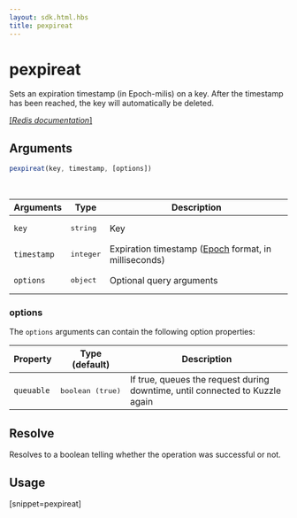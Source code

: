 ```yaml
---
layout: sdk.html.hbs
title: pexpireat
---
```


# pexpireat

Sets an expiration timestamp (in Epoch-milis) on a key. After the timestamp has been reached, the key will automatically be deleted.

[[_Redis documentation_]](https://redis.io/commands/pexpireat)

## Arguments

```js
pexpireat(key, timestamp, [options])
```

<br/>

| Arguments    | Type    | Description |
|--------------|---------|-------------|
| `key` | <pre>string</pre> | Key |
| `timestamp` | <pre>integer</pre> | Expiration timestamp ([Epoch](https://en.wikipedia.org/wiki/Unix_time) format, in milliseconds) |
| ``options`` | <pre>object</pre> | Optional query arguments |

### options

The `options` arguments can contain the following option properties:

| Property   | Type (default)   | Description                       |
| ---------- | ------- | --------------------------------- |
| `queuable` | <pre>boolean (true)</pre> | If true, queues the request during downtime, until connected to Kuzzle again |

## Resolve

Resolves to a boolean telling whether the operation was successful or not.

## Usage

[snippet=pexpireat]
